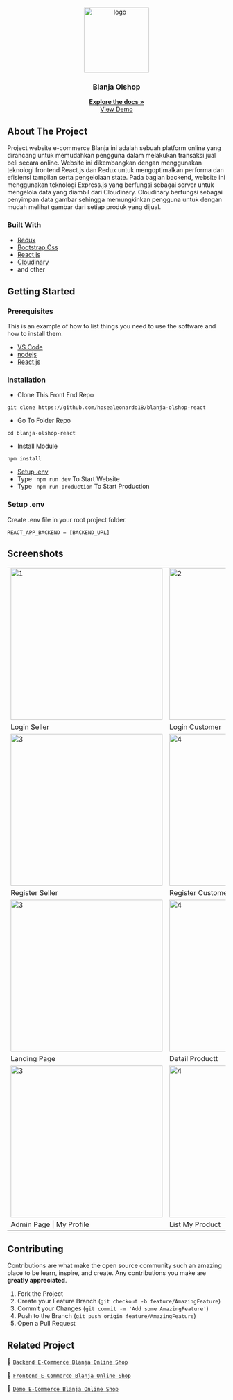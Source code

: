 <br />
<p align="center">
<div align="center">
  <img height="150" <img src="https://res.cloudinary.com/dklpoff31/image/upload/v1681702726/Group_1158_peagwb.png" alt="logo" border="0"/>
</div>
  <h3 align="center">Blanja Olshop</h3>
  <p align="center">
    <a href="https://github.com/hosealeonardo18/blanja-olshop-react"><strong>Explore the docs »</strong></a>
    <br />
    <a href="https://blanja-olshop.vercel.app/home">View Demo</a>
  </p>
</p>

<!-- ABOUT THE PROJECT -->

## About The Project

Project website e-commerce Blanja ini adalah sebuah platform online yang dirancang untuk memudahkan pengguna dalam melakukan transaksi jual beli secara online. Website ini dikembangkan dengan menggunakan teknologi frontend React.js dan Redux untuk mengoptimalkan performa dan efisiensi tampilan serta pengelolaan state. Pada bagian backend, website ini menggunakan teknologi Express.js yang berfungsi sebagai server untuk mengelola data yang diambil dari Cloudinary. Cloudinary berfungsi sebagai penyimpan data gambar sehingga memungkinkan pengguna untuk dengan mudah melihat gambar dari setiap produk yang dijual.

### Built With

- [Redux](https://redux.js.org/)
- [Bootstrap Css](https://getbootstrap.com/)
- [React js](https://reactjs.org/)
- [Cloudinary](https://cloudinary.com/)
- and other

<!-- GETTING STARTED -->

## Getting Started

### Prerequisites

This is an example of how to list things you need to use the software and how to install them.
- [VS Code](https://code.visualstudio.com/)
- [nodejs](https://nodejs.org/en/download/)
- [React js](https://reactjs.org/)


### Installation

- Clone This Front End Repo

```
git clone https://github.com/hosealeonardo18/blanja-olshop-react
```

- Go To Folder Repo

```
cd blanja-olshop-react
```

- Install Module

```
npm install
```

- <a href="#setup-env">Setup .env</a>
- Type ` npm run dev` To Start Website
- Type ` npm run production` To Start Production

### Setup .env

Create .env file in your root project folder.

```
REACT_APP_BACKEND = [BACKEND_URL]
```

<!-- ROADMAP -->

## Screenshots

<table>
 <tr>
    <td><img width="350px" src="https://res.cloudinary.com/dklpoff31/image/upload/v1681703060/Screenshot_2023-04-17_104302_yjele2.png" border="0" alt="1" /></td>
    <td> <img width="350px" src="https://res.cloudinary.com/dklpoff31/image/upload/v1681703060/Screenshot_2023-04-17_104327_hkcvtj.png"  border="0"  alt="2" /></td>
  </tr>
   <tr>
    <td>Login Seller</td>
    <td>Login Customer</td>
  </tr>

  <tr>
    <td><img width="350px"  src="https://res.cloudinary.com/dklpoff31/image/upload/v1681703061/Screenshot_2023-04-17_104319_dpeoxz.png" border="0" alt="3" /> </td>
     <td><img width="350px"  src="https://res.cloudinary.com/dklpoff31/image/upload/v1681703061/Screenshot_2023-04-17_104312_rt90eu.png"  border="0" alt="4" /></td>
  </tr>
   <tr>
    <td>Register Seller</td>
     <td>Register Customer</td>
  </tr>
  <tr>
    <td><img width="350px"  src="https://res.cloudinary.com/dklpoff31/image/upload/v1681702918/Screenshot_20230222_201359_eokc7a.png" border="0" alt="3" /> </td>
     <td><img width="350px"  src="https://res.cloudinary.com/dklpoff31/image/upload/v1681702864/Screenshot_20230222_201430_wrgwzp.png"  border="0" alt="4" /></td>
  </tr>
   <tr>
    <td>Landing Page</td>
     <td>Detail Productt</td>
  </tr>
  
  <tr>
    <td><img width="350px"  src="https://res.cloudinary.com/dklpoff31/image/upload/v1681703236/Screenshot_20230222_201503_szwogq.png" border="0" alt="3" /> </td>
     <td><img width="350px"  src="https://res.cloudinary.com/dklpoff31/image/upload/v1681703299/Screenshot_2023-04-17_104809_ffynwb.png"  border="0" alt="4" /></td>
  </tr>
   <tr>
    <td>Admin Page | My Profile</td>
     <td>List My Product</td>
  </tr>
</table>

<!-- CONTRIBUTING -->

## Contributing

Contributions are what make the open source community such an amazing place to be learn, inspire, and create. Any contributions you make are **greatly appreciated**.

1. Fork the Project
2. Create your Feature Branch (`git checkout -b feature/AmazingFeature`)
3. Commit your Changes (`git commit -m 'Add some AmazingFeature'`)
4. Push to the Branch (`git push origin feature/AmazingFeature`)
5. Open a Pull Request

## Related Project

:rocket: [`Backend E-Commerce Blanja Online Shop`](https://github.com/hosealeonardo18/blanja_olshop_backend)

:rocket: [`Frontend E-Commerce Blanja Online Shop`](https://github.com/hosealeonardo18/blanja-olshop-react)

:rocket: [`Demo E-Commerce Blanja Online Shop`](https://blanja-olshop.vercel.app/home)
